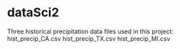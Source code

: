 # dataSci2
Three historical precipitation data files used in this project: 
   hist_precip_CA.csv
   hist_precip_TX.csv
   hist_precip_MI.csv
